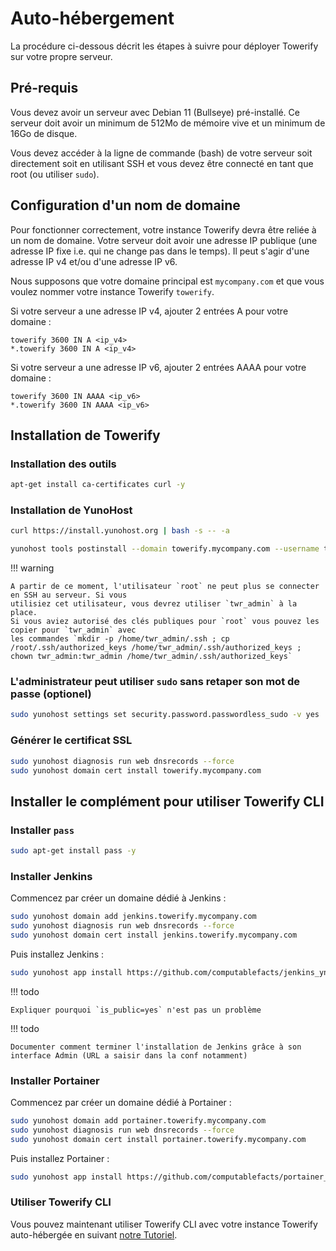 # Auto-hébergement

La procédure ci-dessous décrit les étapes à suivre pour déployer Towerify sur votre
propre serveur.

## Pré-requis

Vous devez avoir un serveur avec Debian 11 (Bullseye) pré-installé. Ce serveur doit avoir un minimum
de 512Mo de mémoire vive et un minimum de 16Go de disque.

Vous devez accéder à la ligne de commande (bash) de votre serveur soit directement soit en utilisant
SSH et vous devez être connecté en tant que root (ou utiliser `sudo`).

## Configuration d'un nom de domaine

Pour fonctionner correctement, votre instance Towerify devra être reliée à un nom de domaine. Votre 
serveur doit avoir une adresse IP publique (une adresse IP fixe i.e. qui ne change pas dans le temps).
Il peut s'agir d'une adresse IP v4 et/ou d'une adresse IP v6.

Nous supposons que votre domaine principal est `mycompany.com` et que vous voulez nommer votre instance
Towerify `towerify`.

Si votre serveur a une adresse IP v4, ajouter 2 entrées A pour votre domaine :

```
towerify 3600 IN A <ip_v4>
*.towerify 3600 IN A <ip_v4>
```

Si votre serveur a une adresse IP v6, ajouter 2 entrées AAAA pour votre domaine :

```
towerify 3600 IN AAAA <ip_v6>
*.towerify 3600 IN AAAA <ip_v6>
```

## Installation de Towerify

### Installation des outils

```bash
apt-get install ca-certificates curl -y
```

### Installation de YunoHost

```bash
curl https://install.yunohost.org | bash -s -- -a
```

```bash
yunohost tools postinstall --domain towerify.mycompany.com --username twr_admin --fullname "Towerify Admin" --password "<strongpassword>"
```

!!! warning

    A partir de ce moment, l'utilisateur `root` ne peut plus se connecter en SSH au serveur. Si vous
    utilisiez cet utilisateur, vous devrez utiliser `twr_admin` à la place.
    Si vous aviez autorisé des clés publiques pour `root` vous pouvez les copier pour `twr_admin` avec
    les commandes `mkdir -p /home/twr_admin/.ssh ; cp /root/.ssh/authorized_keys /home/twr_admin/.ssh/authorized_keys ; 
    chown twr_admin:twr_admin /home/twr_admin/.ssh/authorized_keys`


### L'administrateur peut utiliser `sudo` sans retaper son mot de passe (optionel)

```bash
sudo yunohost settings set security.password.passwordless_sudo -v yes
```

### Générer le certificat SSL

```bash
sudo yunohost diagnosis run web dnsrecords --force
sudo yunohost domain cert install towerify.mycompany.com
```

## Installer le complément pour utiliser Towerify CLI

### Installer `pass`

```bash
sudo apt-get install pass -y
```

### Installer Jenkins

Commencez par créer un domaine dédié à Jenkins :

```bash
sudo yunohost domain add jenkins.towerify.mycompany.com
sudo yunohost diagnosis run web dnsrecords --force
sudo yunohost domain cert install jenkins.towerify.mycompany.com
```

Puis installez Jenkins :

```bash
sudo yunohost app install https://github.com/computablefacts/jenkins_ynh/tree/cf-prod --force --args "domain=jenkins.towerify.mycompany.com&path=/&is_public=yes"
```

!!! todo

    Expliquer pourquoi `is_public=yes` n'est pas un problème


!!! todo

    Documenter comment terminer l'installation de Jenkins grâce à son interface Admin (URL a saisir dans la conf notamment)


### Installer Portainer

Commencez par créer un domaine dédié à Portainer :

```bash
sudo yunohost domain add portainer.towerify.mycompany.com
sudo yunohost diagnosis run web dnsrecords --force
sudo yunohost domain cert install portainer.towerify.mycompany.com
```

Puis installez Portainer :

```bash
sudo yunohost app install https://github.com/computablefacts/portainer_ynh --force --args "domain=portainer.towerify.mycompany.com&path=/&init_main_permission=admins&admin=twr_admin&password=<strongpassword>"
```

### Utiliser Towerify CLI

Vous pouvez maintenant utiliser Towerify CLI avec votre instance Towerify auto-hébergée 
en suivant [notre Tutoriel](cli/tutorial.md).
